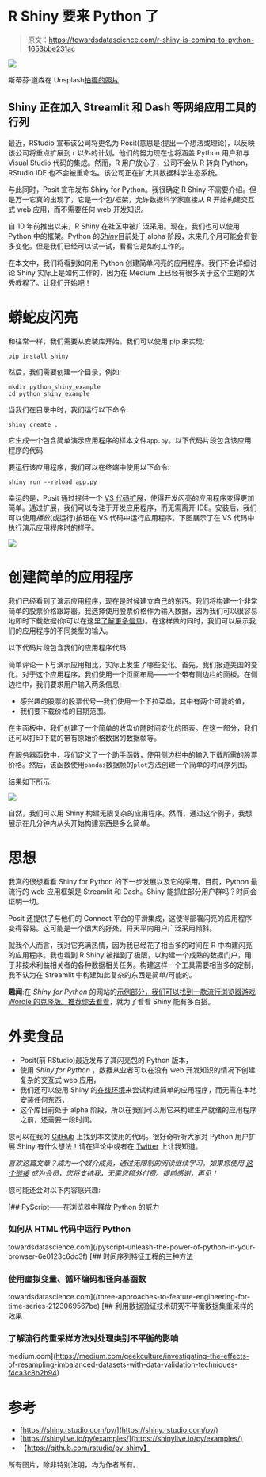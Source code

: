 # R Shiny 要来 Python 了

> 原文：<https://towardsdatascience.com/r-shiny-is-coming-to-python-1653bbe231ac>

![](img/387b0bc0081f4e43cf994a6426e3a89e.png)

斯蒂芬·道森在 Unsplash[拍摄的照片](https://unsplash.com/s/photos/dashboard?utm_source=unsplash&utm_medium=referral&utm_content=creditCopyText)

## Shiny 正在加入 Streamlit 和 Dash 等网络应用工具的行列

最近，RStudio 宣布该公司将更名为 Posit(意思是:提出一个想法或理论)，以反映该公司将重点扩展到 r 以外的计划。他们的努力现在也将涵盖 Python 用户和与 Visual Studio 代码的集成。然而，R 用户放心了，公司不会从 R 转向 Python，RStudio IDE 也不会被重命名。该公司正在扩大其数据科学生态系统。

与此同时，Posit 宣布发布 Shiny for Python。我很确定 R Shiny 不需要介绍。但是万一它真的出现了，它是一个包/框架，允许数据科学家直接从 R 开始构建交互式 web 应用，而不需要任何 web 开发知识。

自 10 年前推出以来，R Shiny 在社区中被广泛采用。现在，我们也可以使用 Python 中的框架。Python 的[*Shiny*](https://shiny.rstudio.com/py/)目前处于 alpha 阶段，未来几个月可能会有很多变化。但是我们已经可以试一试，看看它是如何工作的。

在本文中，我们将看到如何用 Python 创建简单闪亮的应用程序。我们不会详细讨论 Shiny 实际上是如何工作的，因为在 Medium 上已经有很多关于这个主题的优秀教程了。让我们开始吧！

# 蟒蛇皮闪亮

和往常一样，我们需要从安装库开始。我们可以使用 pip 来实现:

```
pip install shiny
```

然后，我们需要创建一个目录，例如:

```
mkdir python_shiny_example
cd python_shiny_example
```

当我们在目录中时，我们运行以下命令:

```
shiny create .
```

它生成一个包含简单演示应用程序的样本文件`app.py`。以下代码片段包含该应用程序的代码:

要运行该应用程序，我们可以在终端中使用以下命令:

```
shiny run --reload app.py
```

幸运的是，Posit 通过提供一个 [VS 代码扩展](https://marketplace.visualstudio.com/items?itemName=rstudio.pyshiny)，使得开发闪亮的应用程序变得更加简单。通过扩展，我们可以专注于开发应用程序，而无需离开 IDE。安装后，我们可以使用*播放*(或运行)按钮在 VS 代码中运行应用程序。下图展示了在 VS 代码中执行演示应用程序时的样子。

![](img/e3f617d6061ffee2a28021b409b6b08b.png)

# 创建简单的应用程序

我们已经看到了演示应用程序，现在是时候建立自己的东西。我们将构建一个非常简单的股票价格跟踪器。我选择使用股票价格作为输入数据，因为我们可以很容易地即时下载数据(你可以在这里[了解更多信息](/a-comprehensive-guide-to-downloading-stock-prices-in-python-2cd93ff821d4))。在这样做的同时，我们可以展示我们的应用程序的不同类型的输入。

以下代码片段包含我们的应用程序代码:

简单评论一下与演示应用相比，实际上发生了哪些变化。首先，我们报道美国的变化。对于这个应用程序，我们使用一个页面布局——一个带有侧边栏的面板。在侧边栏中，我们要求用户输入两条信息:

*   感兴趣的股票的股票代号—我们使用一个下拉菜单，其中有两个可能的值，
*   我们要下载价格的日期范围。

在主面板中，我们创建了一个简单的收盘价随时间变化的图表。在这一部分，我们还可以打印下载的带有原始价格数据的数据帧等。

在服务器函数中，我们定义了一个助手函数，使用侧边栏中的输入下载所需的股票价格。然后，该函数使用`pandas`数据帧的`plot`方法创建一个简单的时间序列图。

结果如下所示:

![](img/b69756683180a02bb586386c64b1a182.png)

自然，我们可以用 Shiny 构建无限复杂的应用程序。然而，通过这个例子，我想展示在几分钟内从头开始构建东西是多么简单。

# 思想

我真的很想看看 Shiny for Python 的下一步发展以及它的采用。目前，Python 最流行的 web 应用框架是 Streamlit 和 Dash。Shiny 能抓住部分用户群吗？时间会证明一切。

Posit 还提供了与他们的 Connect 平台的平滑集成，这使得部署闪亮的应用程序变得容易。这可能是一个很大的好处，将天平向用户广泛采用倾斜。

就我个人而言，我对它充满热情，因为我已经花了相当多的时间在 R 中构建闪亮的应用程序。我也看到 R Shiny 被推到了极限，以构建一个成熟的数据门户，用于非技术利益相关者的各种数据相关任务。构建这样一个工具需要相当多的定制，我不认为在 Streamlit 中构建如此复杂的东西是简单/可能的。

**趣闻**:在 *Shiny for Python* 的网站的[示例部分，我们可以找到一款流行浏览器游戏 Wordle 的克隆版。推荐你](https://shinylive.io/py/examples/)[去看看](https://shinylive.io/py/examples/#wordle)，就为了看看 Shiny 能有多百搭。

# 外卖食品

*   Posit(前 RStudio)最近发布了其闪亮包的 Python 版本，
*   使用 *Shiny for Python* ，数据从业者可以在没有 web 开发知识的情况下创建复杂的交互式 web 应用，
*   我们还可以使用 Shiny 的[在线环境](https://shinylive.io/py/examples/)来尝试构建简单的应用程序，而无需在本地安装任何东西，
*   这个库目前处于 alpha 阶段，所以在我们可以用它来构建生产就绪的应用程序之前，还需要一段时间。

您可以在我的 [GitHub](https://github.com/erykml/medium_articles/tree/master/python_shiny_example) 上找到本文使用的代码。很好奇听听大家对 Python 用户扩展 Shiny 有什么想法！请在评论中或者在 [Twitter](https://twitter.com/erykml1?source=post_page---------------------------) 上让我知道。

*喜欢这篇文章？成为一个媒介成员，通过无限制的阅读继续学习。如果您使用* [*这个链接*](https://eryk-lewinson.medium.com/membership) *成为会员，您将支持我，无需您额外付费。提前感谢，再见！*

您可能还会对以下内容感兴趣:

[](/pyscript-unleash-the-power-of-python-in-your-browser-6e0123c6dc3f) [## PyScript——在浏览器中释放 Python 的威力

### 如何从 HTML 代码中运行 Python

towardsdatascience.com](/pyscript-unleash-the-power-of-python-in-your-browser-6e0123c6dc3f) [](/three-approaches-to-feature-engineering-for-time-series-2123069567be) [## 时间序列特征工程的三种方法

### 使用虚拟变量、循环编码和径向基函数

towardsdatascience.com](/three-approaches-to-feature-engineering-for-time-series-2123069567be) [](https://medium.com/geekculture/investigating-the-effects-of-resampling-imbalanced-datasets-with-data-validation-techniques-f4ca3c8b2b94) [## 利用数据验证技术研究不平衡数据集重采样的效果

### 了解流行的重采样方法对处理类别不平衡的影响

medium.com](https://medium.com/geekculture/investigating-the-effects-of-resampling-imbalanced-datasets-with-data-validation-techniques-f4ca3c8b2b94) 

# 参考

*   [https://shiny.rstudio.com/py/](https://shiny.rstudio.com/py/)
*   [https://shinylive.io/py/examples/](https://shinylive.io/py/examples/)
*   【https://github.com/rstudio/py-shiny】

所有图片，除非特别注明，均为作者所有。